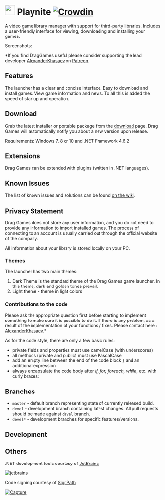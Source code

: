 # <img src="https://playnite.link/applogo.png" width="32">  Playnite [![Crowdin](https://badges.crowdin.net/playnite/localized.svg)](https://crowdin.com/project/playnite)
A video game library manager with support for third-party libraries. Includes a user-friendly interface for viewing, downloading and installing your games.

Screenshots:

*If you find DragGames useful please consider supporting the lead developer [AlexanderKhasaev](link) on [Patreon](link).

Features
---------
The launcher has a clear and concise interface. Easy to download and install games. View game information and news. To all this is added the speed of startup and operation.

Download
---------

Grab the latest installer or portable package from the [download](link) page. Drag Games will automatically notify you about a new version upon release.

Requirements: Windows 7, 8 or 10 and [.NET Framework 4.6.2](https://www.microsoft.com/en-us/download/details.aspx?id=53344)

Extensions
---------
Drag Games can be extended with plugins (written in .NET languages).

Known Issues
---------
The list of known issues and solutions can be found [on the wiki](link).

Privacy Statement
---------
Drag Games does not store any user information, and you do not need to provide any information to import installed games. The process of connecting to an account is usually carried out through the official website of the company.

All information about your library is stored locally on your PC.


### Themes
The launcher has two main themes: 
1. Dark Theme is the standard theme of the Drag Games game launcher. In this theme, dark and golden tones prevail.
2. Light theme - theme in light colors

### Contributions to the code
Please ask the appropriate question first before starting to implement something to make sure it is possible to do it. If there is any problem, as a result of the implementation of your functions / fixes. Please contact here : [AlexanderKhasaev](link).*

As for the code style, there are only a few basic rules:

- private fields and properties must use camelCase (with underscores)
- all methods (private and public) must use PascalCase
- add an empty line between the end of the code block `}` and an additional expression
- always encapsulate the code body after *if, for, foreach, while*, etc. with curly braces:

Branches
---------
* `master` - default branch representing state of currently released build.
* `devel` - development branch containing latest changes. All pull requests should be made against `devel` branch.
* `devel*` - development branches for specific features/versions.

Development
---------


Others
---------

.NET development tools courtesy of [JetBrains](https://www.jetbrains.com/?from=Playnite)

[![jetbrains](https://user-images.githubusercontent.com/3874087/128503701-884cdae4-3283-4d67-8ad1-6103e777a660.png)](https://www.jetbrains.com/?from=Playnite)

Code signing courtesy of [SignPath](https://about.signpath.io)

[![Capture](https://user-images.githubusercontent.com/3874087/128503363-9c39f8cd-9900-4a8b-83f2-81359d4fc731.PNG)](https://about.signpath.io)
